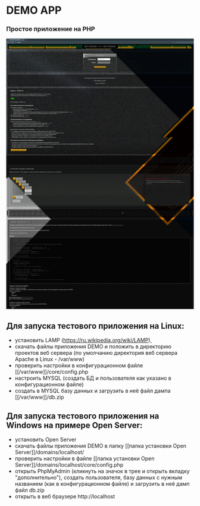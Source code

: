 # DEMO APP #
### Простое приложение на PHP ###

![alt text](/public/demo.jpg "Демо приложение")

## Для запуска тестового приложения на Linux:
 - установить LAMP (https://ru.wikipedia.org/wiki/LAMP),
 - скачать файлы приложения DEMO и положить в директорию проектов веб сервера (по умолчанию директория веб сервера Apache в Linux - /var/www)
 - проверить настройки в конфигурационном файле [[/var/www]]/core/config.php
 - настроить MYSQL (создать БД и пользователя как указано в конфигурационном файле)
 - создать в MYSQL базу данных и загрузить в неё файл дампа [[/var/www]]/db.zip

 ## Для запуска тестового приложения на Windows на примере Open Server:
 - установить Open Server
 - скачать файлы приложения DEMO в папку [[папка установки Open Server]]/domains/localhost/
 - проверить настройки в файле [[папка установки Open Server]]/domains/localhost/core/config.php
 - открыть PhpMyAdmin (кликнуть на значок в трее и открыть вкладку "дополнительно"), создать пользователя, базу данных c нужным названием (как в конфигурационном файле) и загрузить в неё дамп файл db.zip
 - открыть в веб браузере http://localhost
